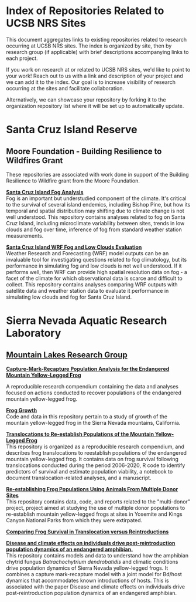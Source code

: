 # Index of Repositories Related to UCSB NRS Sites
This document aggregates links to existing repositories related to research occurring at UCSB NRS sites. The index is organized by site, then by research group (if applicable) with brief descriptions accompanying links to each project. 

If you work on research at or related to UCSB NRS sites, we'd like to point to your work! Reach out to us with a link and description of your project and we can add it to the index. Our goal is to increase visibility of research occurring at the sites and facilitate collaboration.

Alternatively, we can showcase your repository by forking it to the organization repository list where it will be set up to automatically update.    

# Santa Cruz Island Reserve
## Moore Foundation - Building Resilience to Wildfires Grant   
These repositories are associated with work done in support of the Building Resilience to Wildfire grant from the Moore Foundation.    

__[Santa Cruz Island Fog Analysis](https://github.com/UCSB-NRS/sci-fog-analysis)__       
Fog is an important but understudied component of the climate. It's critical to the survival of several island endemics, including Bishop Pine, but how its temporal and spatial distribution may shifting due to climate change is not well understood. This repository contains analyses related to fog on Santa Cruz Island, including microclimate variability between sites, trends in low clouds and fog over time, inference of fog from standard weather station measurements.       

__[Santa Cruz Island WRF Fog and Low Clouds Evaluation](https://github.com/UCSB-NRS/sci-wrf-analysis)__          
Weather Research and Forecasting (WRF) model outputs can be an invaluable tool for investigating questions related to fog climatology, but its performance in simulating fog and low clouds is not well understood. If it performs well, then WRF can provide high spatial resolution data on fog - a facet of the climate for which observational data is scarce and difficult to collect. This repository contains analyses comparing WRF outputs with satellite data and weather station data to evaluate it performance in simulating low clouds and fog for Santa Cruz Island.    

# Sierra Nevada Aquatic Research Laboratory   

## [Mountain Lakes Research Group](https://mountainlakesresearch.com/)   
__[Capture-Mark-Recapture Population Analysis for the Endangered Mountain Yellow-Legged Frog](https://github.com/SNARL1/cmr-analysis)__       

A reproducible research compendium containing the data and analyses focused on actions conducted to recover populations of the endangered mountain yellow-legged frog.   

__[Frog Growth](https://github.com/SNARL1/frog-growth)__    
Code and data in this repository pertain to a study of growth of the mountain yellow-legged frog in the Sierra Nevada mountains, California.  

__[Translocations to Re-establish Populations of the Mountain Yellow-Legged Frog](https://github.com/SNARL1/translocation)__   
This repository is organized as a reproducible research compendium, and describes frog translocations to reestablish populations of the endangered mountain yellow-legged frog. It contains data on frog survival following translocations conducted during the period 2006-2020, R code to identify predictors of survival and estimate population viability, a notebook to document translocation-related analyses, and a manuscript.  

__[Re-establishing Frog Populations Using Animals From Multiple Donor Sites](https://github.com/SNARL1/multidonor)__   
This repository contains data, code, and reports related to the "multi-donor" project, project aimed at studying the use of multiple donor populations to re-establish mountain yellow-legged frogs at sites in Yosemite and Kings Canyon National Parks from which they were extirpated.    

__[Comparing Frog Survival in Translocation versus Reintroductions](https://github.com/SNARL1/translocate-reintroduce)__     


__[Disease and climate effects on individuals drive post-reintroduction population dynamics of an endangered amphibian.](https://github.com/SNARL1/sierra-reintroduction-cmr)__     
This repository contains models and data to understand how the amphibian chytrid fungus _Batrachochytrium dendrobatidis_ and climatic conditions drive population dynamics of Sierra Nevada yellow-legged frogs. It combines a capture mark-recapture model with a joint model for Bd/host dynamics that accommodates known introductions of hosts. This is associated with the paper Disease and climate effects on individuals drive post-reintroduction population dynamics of an endangered amphibian.   
